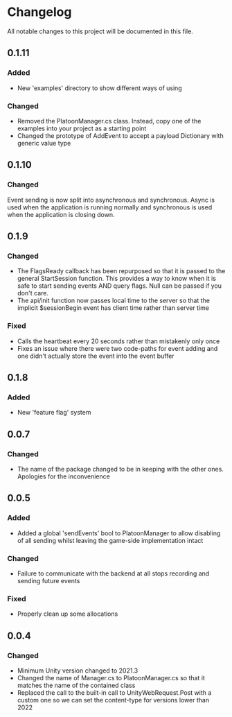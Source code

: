 # Changelog

All notable changes to this project will be documented in this file.

## 0.1.11

### Added

- New 'examples' directory to show different ways of using

### Changed

- Removed the PlatoonManager.cs class. Instead, copy one of the examples into your project as a starting point
- Changed the prototype of AddEvent to accept a payload Dictionary with generic value type

## 0.1.10

### Changed

Event sending is now split into asynchronous and synchronous. Async is used when the application is running normally and synchronous is used when the application is closing down.

## 0.1.9

### Changed

- The FlagsReady callback has been repurposed so that it is passed to the general StartSession function. This provides a way to know when it is safe to start sending events AND query flags. Null can be passed if you don't care.
- The api/init function now passes local time to the server so that the implicit $sessionBegin event has client time
  rather than server time

### Fixed

- Calls the heartbeat every 20 seconds rather than mistakenly only once
- Fixes an issue where there were two code-paths for event adding and one didn't actually store the event into the event buffer

## 0.1.8

### Added

- New 'feature flag' system

## 0.0.7

### Changed

- The name of the package changed to be in keeping with the other ones. Apologies for the inconvenience

## 0.0.5

### Added

- Added a global 'sendEvents' bool to PlatoonManager to allow disabling of all sending whilst leaving the game-side implementation intact

### Changed

- Failure to communicate with the backend at all stops recording and sending future events

### Fixed

- Properly clean up some allocations

## 0.0.4

### Changed

- Minimum Unity version changed to 2021.3
- Changed the name of Manager.cs to PlatoonManager.cs so that it matches the
  name of the contained class
- Replaced the call to the built-in call to UnityWebRequest.Post with a custom
  one so we can set the content-type for versions lower than 2022
